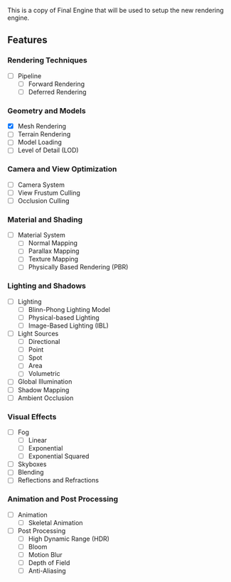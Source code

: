 This is a copy of Final Engine that will be used to setup the new rendering engine.

## Features

### Rendering Techniques

- [ ] Pipeline
  - [ ] Forward Rendering
  - [ ] Deferred Rendering

### Geometry and Models

- [x] Mesh Rendering
- [ ] Terrain Rendering
- [ ] Model Loading
- [ ] Level of Detail (LOD)

### Camera and View Optimization

- [ ] Camera System
- [ ] View Frustum Culling
- [ ] Occlusion Culling

### Material and Shading

- [ ] Material System
  - [ ] Normal Mapping
  - [ ] Parallax Mapping
  - [ ] Texture Mapping
  - [ ] Physically Based Rendering (PBR)

### Lighting and Shadows

- [ ] Lighting
  - [ ] Blinn-Phong Lighting Model
  - [ ] Physical-based Lighting
  - [ ] Image-Based Lighting (IBL)
- [ ] Light Sources
  - [ ] Directional
  - [ ] Point
  - [ ] Spot
  - [ ] Area
  - [ ] Volumetric
- [ ] Global Illumination
- [ ] Shadow Mapping
- [ ] Ambient Occlusion

### Visual Effects

- [ ] Fog
    - [ ] Linear
    - [ ] Exponential
    - [ ] Exponential Squared
- [ ] Skyboxes
- [ ] Blending
- [ ] Reflections and Refractions

### Animation and Post Processing

- [ ] Animation
  - [ ] Skeletal Animation
- [ ] Post Processing
  - [ ] High Dynamic Range (HDR)
  - [ ] Bloom
  - [ ] Motion Blur
  - [ ] Depth of Field
  - [ ] Anti-Aliasing
